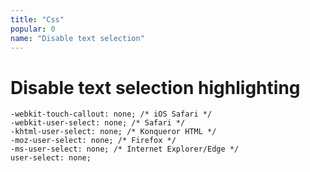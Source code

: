 ```yaml
---
title: "Css"
popular: 0
name: "Disable text selection"
---
```


# Disable text selection highlighting

```
-webkit-touch-callout: none; /* iOS Safari */
-webkit-user-select: none; /* Safari */
-khtml-user-select: none; /* Konqueror HTML */
-moz-user-select: none; /* Firefox */
-ms-user-select: none; /* Internet Explorer/Edge */
user-select: none;
```
